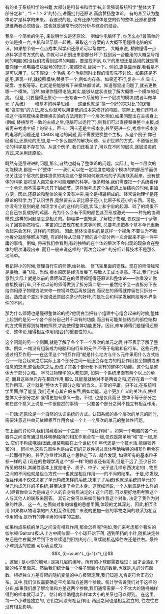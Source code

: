 有的关于系统科学的书籍,大部分是科普书和哲学书,非常强调系统科学“整体大于部分之和” , “1 + 1 > 2”的特点,进而批判还原论,高度赞扬整体论。 有的甚至认为整体论才是科学的未来。 我要说的是, 没有还原的整体是空的假的整体,还原和整体思维两者必须结合。这也就是通常所说的分析与综合的结合。

我举一个简单的例子, 来说明什么是还原论。 例如你电脑坏了, 你怎么办?最简单的办法是换一台,主机和显示器一起换。采取这个方案的人大概不用懂得电脑的知识。如果想节省一点点成本,科学和还原论可以帮你忙。 大概来说, 稍微懂得一点点科学思考方式的话, 你就可以识别出来那部分坏了:找到另一台能用的大概型号相同的电脑(假设我们找得到这样的电脑。要是找不到,以下的思想还是适用的就是需要你懂一点电脑模块型号的知识) ,按照模块,替换一下。例如,更换显示器,看看是不是可以用了。以下假设一个毛病,多个毛病同时出现的情形先不讨论。如果还是不能用,表现一样,就按照模块,替换下一个,例如内存条。如果还不行,复杂一点,显卡、硬盘、主板等等。也就是把能够拆下来模块都试试。知道哪里出问题了,就去更换哪一个模块。当然,如果你懂得电脑,其实,能够从症状直接了解大概哪一个模块的毛病。 但是, 只要懂得还原论——去考查一个系统的下一个层次的模块(或者叫做单元,子系统) ——和基本的科学思维——这里也就是“换一个好的来对比”的逻辑和“做实验”的方法,那么你就可以用更低的成本来修好的电脑。实际上,我们还可以把这个按照模块来做替换实验的方法用到下一个层次:例如,如果问题出在主板身上 (例如,替换型号一致的主板之后,电脑可以运行了),则我们可以直接替换整个主板,或者再来考虑主板上的显卡、声卡、网卡还是主板本身,甚至更进一步,考虑主板本身的电容的问题还是 CMOS 电池的问题,而不需要更换整个主板。从这个例子,你已经看见,还原论的思想,是一个多么自然的解决问题、认识世界的方式。不遵循还原论的科学是不存在的。从这个例子, 我们还看见了,可以在不同的层次,逐层递进的方式,来运用还原论。

既然有逐层递进的问题,那么,自然也就有了整体论的问题。实际上, 每一个层次的功能模块,都是一个“整体” ——我们可以在一定程度忽略这个模块的内部细节而仅仅关注这个层次的整体提供的功能这个整体如何跟其他的子系统联系起来。没有整体的科学,那将是人类完全不可能理解的科学。很多时候,我们需要把一个系统看作一个单元,而不需要考虑其下层细节。这样当考虑这个系统的上层结构的时候,更加方便。因此,还原论和整体论完全没有冲突,完全是相辅相成的。经常说物理学是还原论的科学,为了认识世界,竟然要去认识比原子还小,比原子核还小的东西。可是,你没有注意到的是,物理学关心的这样的问题,实际上和宇宙的起源、碎了的鸡蛋不会自己恢复成好的鸡蛋、光为什么会有不同的颜色甚至形成激光——一种光的协调模式,这样的问题是息息相关的。物理学一直知道, 了解粒子物理, 仅仅是一个步骤, 为了回答物态物性、 宇宙的过去现在和未来等问题, 总要考虑把各个基本单元重新合起来会怎样, 这样的问题的。 因此,整体论提供的是这样一个视角:不要认为不断地拆分就能够解决问题, 有的时候从已经了解的各个部分再一次合起来不是一件平庸的事情。例如, 将来我们会看到,有的独特的在个体的层次不会出现的现象会在整体的层次涌现出来, 而且一般来说这样的 “再次合起来” 的分析计算技术不是那么地简单。

我记得小的时候,修理自行车的师傅,给补胎、 修飞轮里面的钢珠。现在的师傅经常是换胎、换飞轮。当然,根本原因是经济发展了,导致人工成本提高。不过,我们也注意到,实际上就是以前的师傅和现在的师傅都懂得还原论和整体论——你看没让你直接换自行车,只不过以前的师傅做到了拆分第二层——虽然他不会一直拆分下去给你用原子物理方法来修一修钢珠然后再放回去,而现在的师傅就停留在只拆分一层。造成这个差别不是说还原层次多少的好坏,而是社会和科学发展阶段等外界条件的不同。

那为什么师傅也是懂得整体论的呢?他明白当把各个组建中心组合起来的时候,整体上起到的是另一个各个部分自己并不具有的功能,而且有可能某些结合的部位结构的方式需要得到特殊的照顾,才能使得整体功能更好。因此,修车师傅们是懂得还原论、整体论,懂得相互作用(结合)的重要性的人。

这个问题的另一个侧面,就是了解了各个下一个层次的单元之后,并不表示了解了整体。例如,一堆没有组装成为电脑和自行车的元件,不等于电脑和自行车。这些元件,通过相互作用——在这里这个“相互作用”就是什么地方与什么元件采用什么方式结合——结合起来之后实际上各个部分之间一般还会存在力的相互作用甚至物质或者信息的交流,整合起来之后,形成了其各个部分都不具有的整体的功能。这个就是整体大于部分之和。 学习过物理学的人都知道, 如果一个系统里面有两个以上的单元, 而且这些单元存在相互作用,那么,其能量就绝对不是两者之和,还存在着一个相互作用项。这个就是“整体大于部分之和”的含义。非常的平庸。只不过,在系统科学里面,除了能量,我们还关心其它的东西,例如功能。这个更加广义的关注点,使得整体大于部分之和,显得更加有意义一些。不过, 也是仅此而已,整体不等于部分之和在这个意义上说是一件很自然的事情——只要各个部分之间不独立有相互作用。

一句话:还原论是一个自然的认识系统的方式。认知系统的各个层次的单元的同时,需要注意这些单元依赖相互作用合成一个上一个层次的单元的整体性问题。

在上面的讨论中,我们潜藏着另一个主题——“相互作用” 。如果一个电脑的各个元器件之间没有通过具体明确独特的相互作用合在一起,仅仅是简单地“堆”在一起,那么,它们不构成电脑(因此,组装电脑在上个世纪 90 年代还是一个技术活,能赚钱养家的) 。同样地,这些元器件也是由它们的元器件通过具体明确独特的相互作用合在一起而得到的。甚至,你继续沿着这个思路走下去, 就会发现, 如果所有的基本粒子都一样的话 (现在的物理学离这个“都一样”的假设还有距离,但是不远了,至少日常所见的材料,其属性基本上就是电子、质子、中子、光子这几样东西决定的) , 物质之间的不同也就是组合方式——也就是相互作用——的不同的结果。 于是,你发现,相互作用不仅仅决定了单元构成怎样的系统,决定了子系统(也就是系统的单元)的单元构成怎样的子系统,甚至决定了单元本身。这就如同说,一个人到底是什么样的人(尽管你会认为是由这个人的自身特质决定的) 这个问题, 可以更好地用考察这个人与其他人的联系来回答。 其它对象可以来如何操作我这个对象, 决定了我作为对象的性质。 这一点, 在面向对象的编程的思想里面,体现的尤其深刻。因此,相互作用,如果称从物理学的四大相互作用推广来说的更加一般的事物之间的联系为相互作用的话,是所有的非平庸的科学的主题。

如果构成系统的单元之间没有相互作用,那会怎样呢?例如,我们来考虑那个著名的伽尔顿(Galton)板:从上方中间位置一个小球开始下落, 遇到阻挡的小针,随机决定往左还是往右偏,然后到下方继续遇到阻挡的小针,继续随机选择往左还是往右。最终小球到达的位置 可以表达成为$$X_{i}=\sum^L_{j=1}x^i_{j}$$。这里 i 是小球的编号,j 是第几层的编号。所有的小球都需要经过 $L$ 层才会落到下面的格子里面来。然后我们统计每一个格子里面小球的数量,也就是,$X_{i}$的分布函数。根据独立方差有限的随机变量的中心极限定理,我们知道 $X_{i}$肯定符合正态分布。其中,我们仅仅需要确定平均值和方差两个参数。统计学告诉我们对于这样的分布,如果我们想了解均值和方差这两个参数,我们通常需要一个不太大的随机抽样得到的样本就可以了。 估计的准确程度和样本大小的关系也可以得到。 在这里, 每一个小球是独立的, 它们之间没有相互作用; 两层之间也是相互独立的, 往左往右没有相互影响。